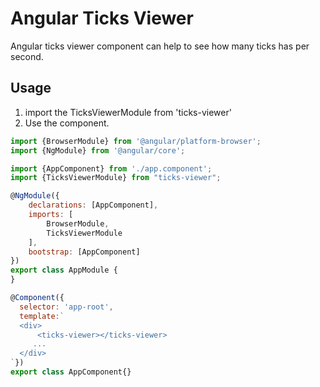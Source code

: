 # Angular Ticks Viewer

Angular ticks viewer component can help to see how many ticks has per second.


## Usage

1. import the TicksViewerModule from 'ticks-viewer'
2. Use the <ticks-viewer> component.

```javascript
import {BrowserModule} from '@angular/platform-browser';
import {NgModule} from '@angular/core';

import {AppComponent} from './app.component';
import {TicksViewerModule} from "ticks-viewer";

@NgModule({
    declarations: [AppComponent],
    imports: [
        BrowserModule,       
        TicksViewerModule
    ],
    bootstrap: [AppComponent]
})
export class AppModule {
}

@Component({
  selector: 'app-root',
  template:`
  <div>
      <ticks-viewer></ticks-viewer>
     ...
  </div>  
`})
export class AppComponent{}
